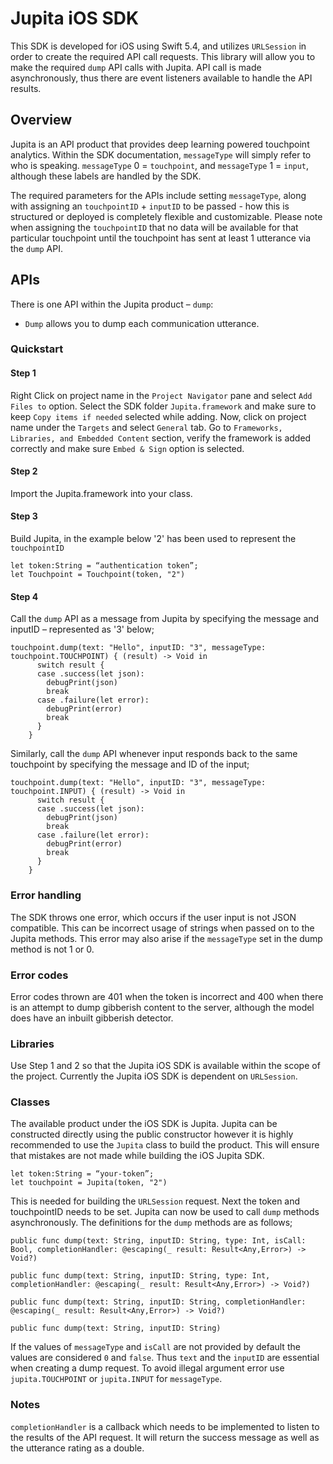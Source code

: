 # Jupita iOS SDK

This SDK is developed for iOS using Swift 5.4, and utilizes `URLSession` in order to create the required API call requests. This library will allow you to make the required `dump` API calls with Jupita. API call is made asynchronously, thus there are event listeners available to handle the API results.

## Overview
Jupita is an API product that provides deep learning powered touchpoint analytics. Within the SDK documentation, `messageType` will simply refer to who is speaking. `messageType` 0 = `touchpoint`, and `messageType` 1 = `input`, although these labels are handled by the SDK.

The required parameters for the APIs include setting `messageType`, along with assigning an `touchpointID` + `inputID` to be passed - how this is structured or deployed is completely flexible and customizable. Please note when assigning the `touchpointID` that no data will be available for that particular touchpoint until the touchpoint has sent at least 1 utterance via the `dump` API. 

## APIs
There is one API within the Jupita product – `dump`:

- `Dump` allows you to dump each communication utterance.

### Quickstart

#### Step 1

Right Click on project name in the `Project Navigator` pane and select `Add Files to` option. Select the SDK folder `Jupita.framework` and make sure to keep `Copy items if needed` selected while adding. Now, click on project name under the `Targets` and select  `General` tab. Go to `Frameworks, Libraries, and Embedded Content` section, verify the framework is added correctly and make sure `Embed & Sign` option is selected.

#### Step 2

Import the Jupita.framework into your class.

#### Step 3

Build Jupita, in the example below '2' has been used to represent the `touchpointID`

```
let token:String = “authentication token”; 
let Touchpoint = Touchpoint(token, "2")
```

#### Step 4

Call the `dump` API as a message from Jupita by specifying the message and inputID – represented as '3' below;

```
touchpoint.dump(text: "Hello", inputID: "3", messageType:  touchpoint.TOUCHPOINT) { (result) -> Void in
      switch result {
      case .success(let json):
        debugPrint(json)
        break
      case .failure(let error):
        debugPrint(error)
        break
      }
    }
```

Similarly, call the `dump` API whenever input responds back to the same touchpoint by specifying the message and ID of the input;


```
touchpoint.dump(text: "Hello", inputID: "3", messageType:  touchpoint.INPUT) { (result) -> Void in
      switch result {
      case .success(let json):
        debugPrint(json)
        break
      case .failure(let error):
        debugPrint(error)
        break
      }
    }
```


### Error handling

The SDK throws one error, which occurs if the user input is not JSON compatible. This can be incorrect usage of strings when passed on to the Jupita methods. This error may also arise if the `messageType` set in the dump method is not 1 or 0.

### Error codes 

Error codes thrown are 401 when the token is incorrect and 400 when there is an attempt to dump gibberish content to the server, although the model does have an inbuilt gibberish detector. 

### Libraries

Use Step 1 and 2 so that the Jupita iOS SDK is available within the scope of the project. Currently the Jupita iOS SDK is dependent on `URLSession`.

### Classes

The available product under the iOS SDK is Jupita. Jupita can be constructed directly using the public constructor however it is highly recommended to use the `Jupita` class to build the product. This will ensure that mistakes are not made while building the iOS Jupita SDK.

```
let token:String = “your-token”; 
let touchpoint = Jupita(token, "2")
```


This is needed for building the `URLSession` request. Next the token and touchpointID needs to be set.
Jupita can now be used to call `dump` methods asynchronously. The definitions for the `dump` methods are as follows;

```
public func dump(text: String, inputID: String, type: Int, isCall: Bool, completionHandler: @escaping(_ result: Result<Any,Error>) -> Void?)
 
public func dump(text: String, inputID: String, type: Int, completionHandler: @escaping(_ result: Result<Any,Error>) -> Void?)
 
public func dump(text: String, inputID: String, completionHandler: @escaping(_ result: Result<Any,Error>) -> Void?)
 
public func dump(text: String, inputID: String) 
```

If the values of `messageType` and `isCall` are not provided by default the values are considered `0` and `false`. Thus `text` and the `inputID` are essential when creating a dump request. To avoid illegal argument error use `jupita.TOUCHPOINT` or `jupita.INPUT` for `messageType`.

### Notes

`completionHandler` is a callback which needs to be implemented to listen to the results of the API request. It will return the success message as well as the utterance rating as a double.
